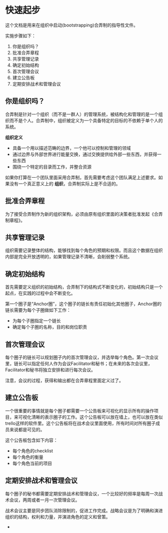 # 快速起步

这个文档是用来在组织中启动(bootstrapping)合弄制的指导性文件。

实施步骤如下：

1. 你是组织吗？
2. 批准合弄章程
3. 共享管理记录
4. 确定初始结构
5. 首次管理会议
6. 建立公告板
7. 定期安排战术和管理会议


## 你是组织吗？

合弄制是针对一个组织（而不是一群人）的管理系统，被结构化和管理的是一个组织而不是个人。合弄制中，组织被定义为一个具备特定的目标的不依赖于单个人的系统。

**组织定义**

* 具备一个用以描述范畴的边界，一个他可以控制和管理的领域
* 通过边界与外部世界进行能量交换，通过交换提供给外部一些东西，并获得一些东西
* 围绕一个特定的目录而工作，并整合资源

如果你打算在一个团队里面采用合弄制，首先需要考虑这个团队满足上述要求。如果没有一个真正意义上的 **组织**，合弄制实际上是不合适的。

## 批准合弄章程

为了接受合弄制作为新的组织架构，必须由原有组织里面的决策者批准发起《合弄制章程》。

## 共享管理记录

组织需要记录整体的结构，能够找到每个角色的预期和权限。而且这个数据在组织内部是完全开放透明的，如果管理记录不清晰，会削弱整个系统。

## 确定初始结构

首先需要定义组织的初始结构，合弄制下的结构式不断变化的，初始结构只是一个起点，在实践的过程中会不断变化。

第一个圈子是“Anchor圈”，这个圈子的链长有责任初始化其他圈子，Anchor圈的链长需要为每个子圈做如下工作：

* 为每个子圈指定一个链长
* 确定每个子圈的名称，目的和岗位职责




## 首次管理会议

每个圈子的链长可以规划圈子内的首次管理会议，并选举每个角色。第一次会议里，链长可以指定任何人作为会议Facilitator和秘书；在未来的各次会议里，Facilitator和秘书将独立安排和进行每次会议。

注意，会议的过程，获得和输出都在合弄章程里面定义过了。

## 建立公告板

一个很重要的事情就是每个圈子都需要一个公告板来可视化的显示所有的操作项目，来可视化清晰的表示圈子的工作。这个公告板可以放在墙上，也可以放在类似trello这样的软件里。这个公告板将在战术会议里面使用，所有时间对所有圈子成员来说都是可见的。

这个公告板包含如下内容：

* 每个角色的checklist
* 每个角色的衡量
* 每个角色当前的项目


## 定期安排战术和管理会议

每个圈子的秘书都需要定期安排战术和管理会议，一个比较好的频率是每周一次战术会议，两周或者一月一次管理会议。

战术会议主要是同步团队消除限制的，促进工作完成。战略会议是为了明确和演进组织的结构，权利和力量，并演进角色的定义和曾策。






















-
